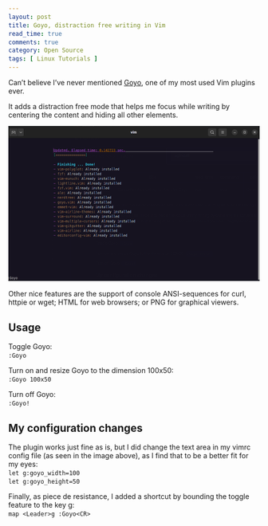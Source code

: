 ```yaml
---
layout: post
title: Goyo, distraction free writing in Vim
read_time: true  
comments: true
category: Open Source
tags: [ Linux Tutorials ]
---
```


Can’t believe I’ve never mentioned [Goyo](https://github.com/junegunn/goyo.vim), one of my most used Vim plugins ever.

It adds a distraction free mode that helps me focus while writing by centering the content and hiding all other elements.

<img src="/assets/vim-goyo.png" width="654">

Other nice features are the support of console ANSI-sequences for curl, httpie or wget; HTML for web browsers; or PNG for graphical viewers. 

## Usage

Toggle Goyo:
<br> `:Goyo`

Turn on and resize Goyo to the dimension 100x50:
<br>`:Goyo 100x50`

Turn off Goyo:
<br> `:Goyo!`

## My configuration changes

The plugin works just fine as is, but I did change the text area in my vimrc config file (as seen in the image above), as I find that to be a better fit for my eyes:
<br> `let g:goyo_width=100`
<br> `let g:goyo_height=50`

Finally, as piece de resistance, I added a shortcut by bounding the toggle feature to the key g:
<br> `map <Leader>g :Goyo<CR>`

[^1]: Are you interested in trying Vim? I can highly recommend checking out [this](https://danielmiessler.com/study/vim/) link.
